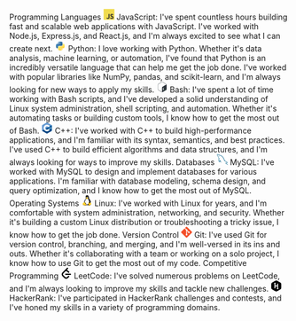 Programming Languages
<img src="https://raw.githubusercontent.com/devicons/devicon/master/icons/javascript/javascript-original.svg" alt="JavaScript" width="20" height="20"/> JavaScript: I've spent countless hours building fast and scalable web applications with JavaScript. I've worked with Node.js, Express.js, and React.js, and I'm always excited to see what I can create next.
<img src="https://raw.githubusercontent.com/devicons/devicon/master/icons/python/python-original.svg" alt="Python" width="20" height="20"/> Python: I love working with Python. Whether it's data analysis, machine learning, or automation, I've found that Python is an incredibly versatile language that can help me get the job done. I've worked with popular libraries like NumPy, pandas, and scikit-learn, and I'm always looking for new ways to apply my skills.
<img src="https://raw.githubusercontent.com/devicons/devicon/master/icons/bash/bash-original.svg" alt="Bash" width="20" height="20"/> Bash: I've spent a lot of time working with Bash scripts, and I've developed a solid understanding of Linux system administration, shell scripting, and automation. Whether it's automating tasks or building custom tools, I know how to get the most out of Bash.
<img src="https://raw.githubusercontent.com/devicons/devicon/master/icons/cplusplus/cplusplus-original.svg" alt="C++" width="20" height="20"/> C++: I've worked with C++ to build high-performance applications, and I'm familiar with its syntax, semantics, and best practices. I've used C++ to build efficient algorithms and data structures, and I'm always looking for ways to improve my skills.
Databases
<img src="https://raw.githubusercontent.com/devicons/devicon/master/icons/mysql/mysql-original.svg" alt="MySQL" width="20" height="20"/> MySQL: I've worked with MySQL to design and implement databases for various applications. I'm familiar with database modeling, schema design, and query optimization, and I know how to get the most out of MySQL.
Operating Systems
<img src="https://raw.githubusercontent.com/devicons/devicon/master/icons/linux/linux-original.svg" alt="Linux" width="20" height="20"/> Linux: I've worked with Linux for years, and I'm comfortable with system administration, networking, and security. Whether it's building a custom Linux distribution or troubleshooting a tricky issue, I know how to get the job done.
Version Control
<img src="https://raw.githubusercontent.com/devicons/devicon/master/icons/git/git-original.svg" alt="Git" width="20" height="20"/> Git: I've used Git for version control, branching, and merging, and I'm well-versed in its ins and outs. Whether it's collaborating with a team or working on a solo project, I know how to use Git to get the most out of my code.
Competitive Programming
<svg xmlns="http://www.w3.org/2000/svg" width="20" height="20" viewBox="0 0 32 32">
  <path d="M21.469 23.907l-3.595 3.473c-0.624 0.625-1.484 0.885-2.432 0.885s-1.807-0.26-2.432-0.885l-5.776-5.812c-0.62-0.625-0.937-1.537-0.937-2.485 0-0.952 0.317-1.812 0.937-2.432l5.76-5.844c0.62-0.619 1.5-0.859 2.448-0.859s1.808 0.26 2.432 0.885l3.595 3.473c0.687 0.688 1.823 0.663 2.536-0.052 0.708-0.713 0.735-1.848 0.047-2.536l-3.473-3.511c-0.901-0.891-2.032-1.505-3.261-1.787l3.287-3.333c0.688-0.687 0.667-1.823-0.047-2.536s-1.849-0.735-2.536-0.052l-13.469 13.469c-1.307 1.312-1.989 3.113-1.989 5.113 0 1.996 0.683 3.86 1.989 5.168l5.797 5.812c1.307 1.307 3.115 1.937 5.115 1.937 1.995 0 3.801-0.683 5.109-1.989l3.479-3.521c0.688-0.683 0.661-1.817-0.052-2.531s-1.849-0.74-2.531-0.052zM27.749 17.349h-13.531c-0.932 0-1.692 0.801-1.692 1.791 0 0.991 0.76 1.797 1.692 1.797h13.531c0.933 0 1.693-0.807 1.693-1.797 0-0.989-0.76-1.791-1.693-1.791z"/>
</svg>
 LeetCode: I've solved numerous problems on LeetCode, and I'm always looking to improve my skills and tackle new challenges.
<svg xmlns="http://www.w3.org/2000/svg" width="20" height="20" viewBox="0 0 32 32">
  <path d="M16 0c1.714 0 13 6.516 13.854 8 0.859 1.484 0.859 14.516 0 16s-12.141 8-13.854 8c-1.714 0-13-6.516-13.859-8-0.854-1.484-0.854-14.516 0-16 0.859-1.484 12.146-8 13.859-8zM19.063 9.068c-0.193 0-0.349 0.151-0.349 0.344v5.167h-5.427v-5.37h0.932c0.188 0 0.339-0.151 0.339-0.344 0-0.125-0.068-0.234-0.161-0.292l-2.099-2.010c-0.063-0.089-0.188-0.146-0.302-0.146-0.109 0-0.214 0.057-0.276 0.141l-2.24 2.016c-0.094 0.063-0.161 0.167-0.161 0.292 0 0.188 0.151 0.344 0.344 0.344h0.938l0.010 13.38c0 0.193 0.146 0.344 0.339 0.344h1.99c0.188 0 0.344-0.151 0.344-0.344v-5.339h5.432v5.536h-0.932c-0.193 0-0.344 0.156-0.344 0.344 0 0.125 0.068 0.234 0.161 0.292l2.104 2.016c0.057 0.083 0.188 0.146 0.302 0.146s0.208-0.063 0.276-0.146l2.24-2.016c0.094-0.057 0.161-0.167 0.161-0.292 0-0.188-0.156-0.344-0.344-0.344h-0.938l-0.010-13.375c0-0.198-0.151-0.349-0.339-0.349h-1.99z"/>
</svg>
 HackerRank: I've participated in HackerRank challenges and contests, and I've honed my skills in a variety of programming domains.